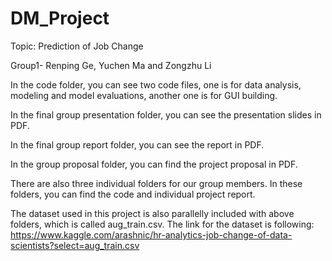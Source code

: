 # DM_Project

Topic: Prediction of Job Change

Group1- Renping Ge, Yuchen Ma and Zongzhu Li

In the code folder, you can see two code files, one is for data analysis, modeling and model evaluations, another one is for GUI building.

In the final group presentation folder, you can see the presentation slides in PDF.

In the final group report folder, you can see the report in PDF.

In the group proposal folder, you can find the project proposal in PDF.

There are also three individual folders for our group members. In these folders, you can find the code and individual project report.

The dataset used in this project is also parallelly included with above folders, which  is called aug_train.csv. The link for the dataset is following: https://www.kaggle.com/arashnic/hr-analytics-job-change-of-data-scientists?select=aug_train.csv
